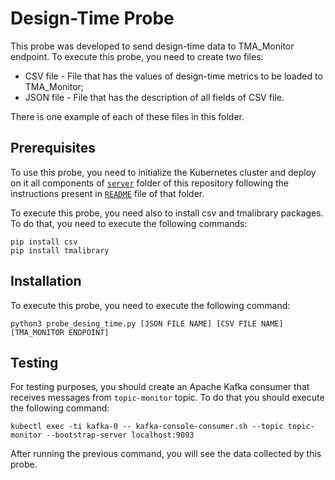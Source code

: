 # Design-Time Probe
This probe was developed to send design-time data to TMA_Monitor endpoint. To execute this probe, you need to create two files:

- CSV file - File that has the values of design-time metrics to be loaded to TMA_Monitor;
- JSON file - File that has the description of all fields of CSV file.

There is one example of each of these files in this folder.

## Prerequisites
To use this probe, you need to initialize the Kubernetes cluster and deploy on it all components of [`server`](https://github.com/eubr-atmosphere/tma-framework-m/tree/master/development/server) folder of this repository following the instructions present in [`README`](https://github.com/eubr-atmosphere/tma-framework-m/tree/master/development/server/README.md)  file of that folder.

To execute this probe, you need also to install csv and tmalibrary packages. To do that, you need to execute the following commands:

```
pip install csv
pip install tmalibrary
```

## Installation

To execute this probe, you need to execute the following command:

```
python3 probe_desing_time.py [JSON FILE NAME] [CSV FILE NAME] [TMA_MONITOR ENDPOINT]
```

## Testing

For testing purposes, you should create an Apache Kafka consumer that receives messages from `topic-monitor` topic. To do that you should execute the following command:

```
kubectl exec -ti kafka-0 -- kafka-console-consumer.sh --topic topic-monitor --bootstrap-server localhost:9093
```

After running the previous command, you will see the data collected by this probe.

